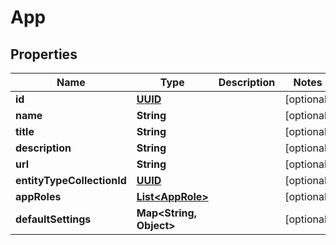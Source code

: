 

# App

## Properties

Name | Type | Description | Notes
------------ | ------------- | ------------- | -------------
**id** | [**UUID**](UUID.md) |  |  [optional]
**name** | **String** |  |  [optional]
**title** | **String** |  |  [optional]
**description** | **String** |  |  [optional]
**url** | **String** |  |  [optional]
**entityTypeCollectionId** | [**UUID**](UUID.md) |  |  [optional]
**appRoles** | [**List&lt;AppRole&gt;**](AppRole.md) |  |  [optional]
**defaultSettings** | **Map&lt;String, Object&gt;** |  |  [optional]




